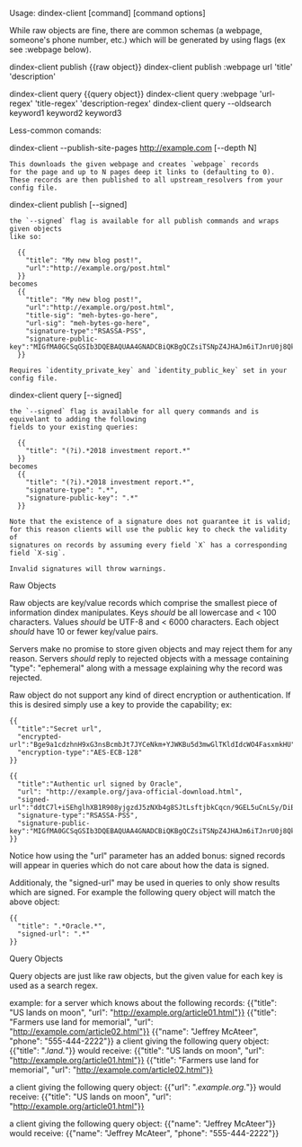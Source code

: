 Usage: dindex-client [command] [command options]

While raw objects are fine, there are common schemas (a webpage, someone's phone number, etc.)
which will be generated by using flags (ex see :webpage below).

  dindex-client publish {{raw object}}
  dindex-client publish :webpage url 'title' 'description'

  dindex-client query {{query object}}
  dindex-client query :webpage 'url-regex' 'title-regex' 'description-regex'
  dindex-client query --oldsearch keyword1 keyword2 keyword3

Less-common comands:

  dindex-client --publish-site-pages http://example.com [--depth N]
  
    This downloads the given webpage and creates `webpage` records
    for the page and up to N pages deep it links to (defaulting to 0).
    These records are then published to all upstream_resolvers from your config file.

  dindex-client publish [--signed]
    
    the `--signed` flag is available for all publish commands and wraps given objects
    like so:
    
      {{
        "title": "My new blog post!",
        "url":"http://example.org/post.html"
      }}
    becomes
      {{
        "title": "My new blog post!",
        "url":"http://example.org/post.html",
        "title-sig": "meh-bytes-go-here",
        "url-sig": "meh-bytes-go-here",
        "signature-type":"RSASSA-PSS",
        "signature-public-key":"MIGfMA0GCSqGSIb3DQEBAQUAA4GNADCBiQKBgQCZsiTSNpZ4JHAJm6iTJnrU0j8QkvX8c8/x9aY5mpo9nYm+0IsXG0L9M+OYnzeN9nuiph6zAaG08nlJ7iCHUyGT5lebxuRFa6RiC6hpd5Q/9REi7xQbRBhlolI+Bw0itKkL43KHdtYff5164/rROSiYHnAy8W01b70wNy9G3uqOGQIDAQAB"
      }}
    
    Requires `identity_private_key` and `identity_public_key` set in your config file.
  
  dindex-client query [--signed]
    
    the `--signed` flag is available for all query commands and is equivelant to adding the following
    fields to your existing queries:
    
      {{
        "title": "(?i).*2018 investment report.*"
      }}
    becomes
      {{
        "title": "(?i).*2018 investment report.*",
        "signature-type": ".*",
        "signature-public-key": ".*"
      }}
  
    Note that the existence of a signature does not guarantee it is valid;
    for this reason clients will use the public key to check the validity of
    signatures on records by assuming every field `X` has a corresponding field `X-sig`.
    
    Invalid signatures will throw warnings.

Raw Objects

  Raw objects are key/value records which comprise the smallest piece of information dindex manipulates.
  Keys _should_ be all lowercase and < 100 characters.
  Values _should_ be UTF-8 and < 6000 characters.
  Each object _should_ have 10 or fewer key/value pairs.
  
  Servers make no promise to store given objects and may reject them for any reason.
  Servers _should_ reply to rejected objects with a message containing "type": "ephemeral" along with a message explaining why the record was rejected.
  
  Raw object do not support any kind of direct encryption or authentication.
  If this is desired simply use a key to provide the capability; ex:
  
    {{
      "title":"Secret url",
      "encrypted-url":"Bge9a1cdzhnH9xG3nsBcmbJt7JYCeNkm+YJWKBu5d3mwGlTKldIdcWO4FasxmkHU",
      "encryption-type":"AES-ECB-128"
    }}
  
    {{
      "title":"Authentic url signed by Oracle",
      "url": "http://example.org/java-official-download.html",
      "signed-url":"ddtC7l+iSEhglhXB1R908yjgzdJ5zNXb4g8SJtLsftjbkCqcn/9GEL5uCnLSy/DiB+TqjNWDNsDOUZBgg5Nj1wid4hPoKwGaEJjnghuStwUtt4G9UFDjB624CSBCulwj9jOsjARwWLeprkrWMrI+t5XD56ywc6ush4KN1V5PTzQ=",
      "signature-type":"RSASSA-PSS",
      "signature-public-key":"MIGfMA0GCSqGSIb3DQEBAQUAA4GNADCBiQKBgQCZsiTSNpZ4JHAJm6iTJnrU0j8QkvX8c8/x9aY5mpo9nYm+0IsXG0L9M+OYnzeN9nuiph6zAaG08nlJ7iCHUyGT5lebxuRFa6RiC6hpd5Q/9REi7xQbRBhlolI+Bw0itKkL43KHdtYff5164/rROSiYHnAy8W01b70wNy9G3uqOGQIDAQAB"
    }}
  
  Notice how using the "url" parameter has an added bonus: signed records will appear in
  queries which do not care about how the data is signed.
  
  Additionaly, the "signed-url" may be used in queries to only show results which are signed.
  For example the following query object will match the above object:
  
    {{
      "title": ".*Oracle.*",
      "signed-url": ".*"
    }}
  
  
Query Objects

  Query objects are just like raw objects, but the given value for each key is used as a search regex.
  
  example: for a server which knows about the following records:
     {{"title": "US lands on moon", "url": "http://example.org/article01.html"}}
     {{"title": "Farmers use land for memorial", "url": "http://example.com/article02.html"}}
     {{"name": "Jeffrey McAteer", "phone": "555-444-2222"}}
  a client giving the following query object:
     {{"title": ".*land.*"}}
  would receive:
     {{"title": "US lands on moon", "url": "http://example.org/article01.html"}}
     {{"title": "Farmers use land for memorial", "url": "http://example.com/article02.html"}}
  
  a client giving the following query object:
     {{"url": ".*example.org.*"}}
  would receive:
     {{"title": "US lands on moon", "url": "http://example.org/article01.html"}}
    
  a client giving the following query object:
     {{"name": "Jeffrey McAteer"}}
  would receive:
     {{"name": "Jeffrey McAteer", "phone": "555-444-2222"}}
